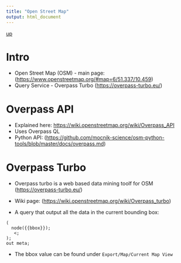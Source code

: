 ```yaml
---
title: "Open Street Map"
output: html_document
---
```

[up](https://mikewise2718.github.io/markdowndocs/)

# Intro
- Open Street Map (OSM)  - main page: (https://www.openstreetmap.org/#map=6/51.337/10.459)
- Query Service - Overpass Turbo (https://overpass-turbo.eu/)

# Overpass API
- Explained here: https://wiki.openstreetmap.org/wiki/Overpass_API 
- Uses Overpass QL 
- Python API: (https://github.com/mocnik-science/osm-python-tools/blob/master/docs/overpass.md)

# Overpass Turbo
- Overpass turbo is a web based data mining toolf for OSM (https://overpass-turbo.eu/)
- Wiki page: (https://wiki.openstreetmap.org/wiki/Overpass_turbo)

- A query that output all the data in the current bounding box:
```
(
  node({{bbox}});
   <;
);
out meta;
```
- The bbox value can be found under `Export/Map/Current Map View`